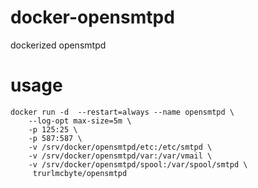 # docker-opensmtpd
dockerized opensmtpd

# usage
```
docker run -d  --restart=always --name opensmtpd \
    --log-opt max-size=5m \
    -p 125:25 \
    -p 587:587 \
    -v /srv/docker/opensmtpd/etc:/etc/smtpd \
    -v /srv/docker/opensmtpd/var:/var/vmail \
    -v /srv/docker/opensmtpd/spool:/var/spool/smtpd \
     trurlmcbyte/opensmtpd
```

